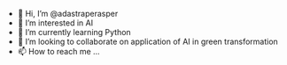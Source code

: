 - 👋 Hi, I’m @adastraperasper
- 👀 I’m interested in AI
- 🌱 I’m currently learning Python
- 💞️ I’m looking to collaborate on application of AI in green transformation 
- 📫 How to reach me ...

<!---
adastraperasper/adastraperasper is a ✨ special ✨ repository because its `README.md` (this file) appears on your GitHub profile.
You can click the Preview link to take a look at your changes.
--->
